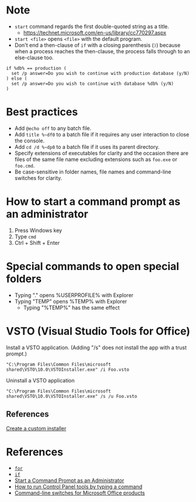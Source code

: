 # Note
* `start` command regards the first double-quoted string as a title.
  * https://technet.microsoft.com/en-us/library/cc770297.aspx
* `start <file>` opens `<file>` with the default program.
* Don't end a then-clause of `if` with a closing parenthesis (`)`) because when a process reaches the then-clause, the process falls through to an else-clause too.
```batch
if %db% == production (
  set /p answer=Do you wish to continue with production database (y/N)
) else (
  set /p answer=Do you wish to continue with database %db% (y/N)
)
```

# Best practices
* Add `@echo off` to any batch file.
* Add `title %~df0` to a batch file if it requires any user interaction to close the console.
* Add `cd /d %~dp0` to a batch file if it uses its parent directory.
* Specify extensions of executables for clarity and the occasion there are files of the same file name excluding extensions such as `foo.exe` or `foo.cmd`.
* Be case-sensitive in folder names, file names and command-line switches for clarity.

# How to start a command prompt as an administrator
1. Press Windows key
2. Type `cmd`
3. Ctrl + Shift + Enter

# Special commands to open special folders
* Typing "." opens %USERPROFILE% with Explorer
* Typing "TEMP" opens %TEMP% with Explorer
  * Typing "%TEMP%" has the same effect

# VSTO (Visual Studio Tools for Office)
Install a VSTO application. (Adding "/s" does not install the app with a trust prompt.)
```batch
"C:\Program Files\Common Files\microsoft shared\VSTO\10.0\VSTOInstaller.exe" /i Foo.vsto
```

Uninstall a VSTO application
```batch
"C:\Program Files\Common Files\microsoft shared\VSTO\10.0\VSTOInstaller.exe" /s /u Foo.vsto
```

## References
[Create a custom installer](https://docs.microsoft.com/en-us/visualstudio/vsto/deploying-an-office-solution-by-using-clickonce#Custom)

# References
* [`for`](https://technet.microsoft.com/en-us/library/bb490909.aspx)
* [`if`](https://technet.microsoft.com/en-us/library/bb490920.aspx)
* [Start a Command Prompt as an Administrator](https://technet.microsoft.com/en-us/library/cc947813.aspx)
* [How to run Control Panel tools by typing a command](https://support.microsoft.com/en-us/help/192806/how-to-run-control-panel-tools-by-typing-a-command)
* [Command-line switches for Microsoft Office products](https://support.office.com/en-us/article/command-line-switches-for-microsoft-office-products-079164cd-4ef5-4178-b235-441737deb3a6)

